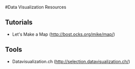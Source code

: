 #Data Visualization Resources

## Tutorials
* Let's Make a Map (http://bost.ocks.org/mike/map/)

## Tools
* Datavisualization.ch (http://selection.datavisualization.ch/)
